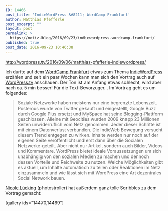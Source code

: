 ```yaml
---
ID: 14466
post_title: 'IndieWordPress &#8211; WordCamp Frankfurt'
author: Matthias Pfefferle
post_excerpt: ""
layout: post
permalink: >
  https://notiz.blog/2016/09/23/indiewordpress-wordcamp-frankfurt/
published: true
post_date: 2016-09-23 10:46:38
---
```

http://wordpress.tv/2016/09/06/matthias-pfefferle-indiewordpress/

Ich durfte auf dem <a href="https://2016.frankfurt.wordcamp.org/">WordCamp Frankfurt</a> etwas zum Thema <a href="https://2016.frankfurt.wordcamp.org/session/indiewordpress/">IndieWordPress</a> erzählen und seit ein paar Wochen kann man sich den Vortrag auch auf <a href="http://wordpress.tv/2016/09/06/matthias-pfefferle-indiewordpress/">WordPress.tv</a> anschauen. Der Ton ist am Anfang etwas schlecht, wird aber nach ca. 5 min besser! Für die Text-Bevorzuger... Im Vortrag geht es um folgendes:
<blockquote>Soziale Netzwerke haben meistens nur eine begrenzte Lebenszeit. Posterous wurde von Twitter gekauft und eingestellt, Google Buzz durch Google Plus ersetzt und MySpace hat seine Blogging-Plattform geschlossen. Alleine mit Geocities wurden 2009 knapp 23 Millionen Seiten unwiderruflich vom Netz genommen. Jeder dieser Schritte ist mit einem Datenverlust verbunden. Die IndieWeb Bewegung versucht diesem Trend entgegen zu wirken. Inhalte werden nur noch auf der eigenen Seite veröffentlicht und erst dann über die Socialen Netzwerke geteilt. Aber nicht nur Artikel, sondern auch Bilder, Videos und Kommentare. WordPress bietet ideale Voraussetzungen um sich unabhängig von den sozialen Medien zu machen und dennoch dessen Vorteile und Reichweite zu nutzen. Welche Möglichkeiten gibt es aktuell, um Inhalte automatisch zu teilen oder Reaktionen im Netz einzusammeln und wie lässt sich mit WordPress eine Art dezentrales Social Network bauen.</blockquote>
<a href="https://www.flickr.com/photos/_photostroller/">Nicole Lücking</a> (photostroller) hat außerdem ganz tolle Scribbles zu dem Vortrag gemacht:

[gallery ids="14470,14469"]
